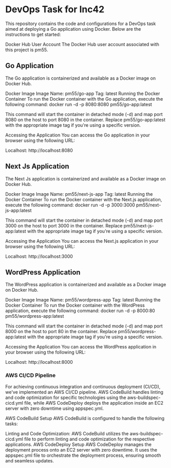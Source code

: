 # DevOps Task for Inc42


This repository contains the code and configurations for a DevOps task aimed at deploying a Go application using Docker. Below are the instructions to get started:

 Docker Hub User Account
The Docker Hub user account associated with this project is pm55.

## Go Application
The Go application is containerized and available as a Docker image on Docker Hub.

 Docker Image
Image Name: pm55/go-app
Tag: latest
Running the Docker Container
To run the Docker container with the Go application, execute the following command:
docker run -d -p 8080:8080 pm55/go-app:latest

This command will start the container in detached mode (-d) and map port 8080 on the host to port 8080 in the container. Replace pm55/go-app:latest with the appropriate image tag if you're using a specific version.

 Accessing the Application
You can access the Go application in your browser using the following URL:

Localhost: http://localhost:8080

## Next Js Application
The Next Js application is containerized and available as a Docker image on Docker Hub.

 Docker Image
Image Name: pm55/next-js-app
Tag: latest
Running the Docker Container
To run the Docker container with the Next.js application, execute the following command:
docker run -d -p 3000:3000 pm55/next-js-app:latest

This command will start the container in detached mode (-d) and map port 3000 on the host to port 3000 in the container. Replace pm55/next-js-app:latest with the appropriate image tag if you're using a specific version.

 Accessing the Application
You can access the Next.js application in your browser using the following URL:

Localhost: http://localhost:3000


## WordPress Application
The WordPress application is containerized and available as a Docker image on Docker Hub.

Docker Image
Image Name: pm55/wordpress-app
Tag: latest
Running the Docker Container
To run the Docker container with the WordPress application, execute the following command:
docker run -d -p 8000:80 pm55/wordpress-app:latest

This command will start the container in detached mode (-d) and map port 8000 on the host to port 80 in the container. Replace pm55/wordpress-app:latest with the appropriate image tag if you're using a specific version.

Accessing the Application
You can access the WordPress application in your browser using the following URL:

Localhost: http://localhost:8000


### AWS CI/CD Pipeline
For achieving continuous integration and continuous deployment (CI/CD), we've implemented an AWS CI/CD pipeline. AWS CodeBuild handles linting and code optimization for specific technologies using the aws-buildspec-cicd.yml file, while AWS CodeDeploy deploys the application inside an EC2 server with zero downtime using appspec.yml.

AWS CodeBuild Setup
AWS CodeBuild is configured to handle the following tasks:

Linting and Code Optimization: AWS CodeBuild utilizes the aws-buildspec-cicd.yml file to perform linting and code optimization for the respective applications.
AWS CodeDeploy Setup
AWS CodeDeploy manages the deployment process onto an EC2 server with zero downtime. It uses the appspec.yml file to orchestrate the deployment process, ensuring smooth and seamless updates.

